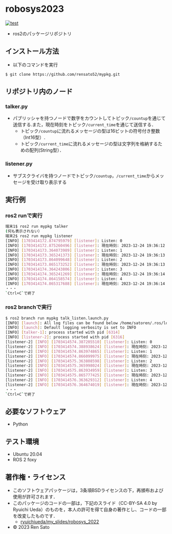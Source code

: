 # robosys2023
[![test](https://github.com/rensato52/mypkg/actions/workflows/test.yml/badge.svg)](https://github.com/rensato52/mypkg/actions/workflows/test.yml)

* ros2のパッケージリポジトリ

## インストール方法
* 以下のコマンドを実行
```bash
$ git clone https://github.com/rensato52/mypkg.git
```

## リポジトリ内のノード
### talker.py
* パブリッシャを持つノードで数字をカウントしてトピック`/countup`を通じて送信する.また，現在時刻をトピック`/current_time`を通じて送信する．
	* トピック`/countup`に流れるメッセージの型は16ビットの符号付き整数（Int16型）.
	* トピック`/current_time`に流れるメッセージの型は文字列を格納するための配列(String型）．

### listener.py
* サブスクライバを持つノードでトピック`/countup`，`/current_time`からメッセージを受け取り表示する

## 実行例
### ros2 runで実行　
```bash
端末1$ ros2 run mypkg talker
(何も表示されない）
端末2$ ros2 run mypkg listener
[INFO] [1703414172.874795979] [listener]: Listen: 0
[INFO] [1703414172.875260496] [listener]: 現在時刻: 2023-12-24 19:36:12
[INFO] [1703414173.364073989] [listener]: Listen: 1
[INFO] [1703414173.365241373] [listener]: 現在時刻: 2023-12-24 19:36:13
[INFO] [1703414173.864099648] [listener]: Listen: 2
[INFO] [1703414173.865173252] [listener]: 現在時刻: 2023-12-24 19:36:13
[INFO] [1703414174.364243806] [listener]: Listen: 3
[INFO] [1703414174.365241269] [listener]: 現在時刻: 2023-12-24 19:36:14
[INFO] [1703414174.864158574] [listener]: Listen: 4
[INFO] [1703414174.865317688] [listener]: 現在時刻: 2023-12-24 19:36:14
・・・
`Ctrl+C`で終了
```

### ros2 branchで実行
```bash
$ ros2 branch run mypkg talk_listen.launch.py
[INFO] [launch]: All log files can be found below /home/satoren/.ros/log/2023-12-24-19-42-53-488994-LAPTOP-T84RS2RQ-6312
[INFO] [launch]: Default logging verbosity is set to INFO
[INFO] [talker-1]: process started with pid [6314]
[INFO] [listener-2]: process started with pid [6316]
[listener-2] [INFO] [1703414574.387205510] [listener]: Listen: 0
[listener-2] [INFO] [1703414574.388938624] [listener]: 現在時刻: 2023-12-24 19:42:54
[listener-2] [INFO] [1703414574.863974865] [listener]: Listen: 1
[listener-2] [INFO] [1703414574.866099975] [listener]: 現在時刻: 2023-12-24 19:42:54
[listener-2] [INFO] [1703414575.363808598] [listener]: Listen: 2
[listener-2] [INFO] [1703414575.365998024] [listener]: 現在時刻: 2023-12-24 19:42:55
[listener-2] [INFO] [1703414575.863934959] [listener]: Listen: 3
[listener-2] [INFO] [1703414575.865777425] [listener]: 現在時刻: 2023-12-24 19:42:55
[listener-2] [INFO] [1703414576.363629312] [listener]: Listen: 4
[listener-2] [INFO] [1703414576.364674019] [listener]: 現在時刻: 2023-12-24 19:42:56
・・・
`Ctrl+C`で終了
```

## 必要なソフトウェア
* Python

## テスト環境
* Ubuntu 20.04
* ROS 2 foxy

## 著作権・ライセンス
* このソフトウェアパッケージは，3条項BSDライセンスの下，再頒布および使用が許可されます．
* このパッケージのコードの一部は，下記のスライド（CC-BY-SA 4.0 by Ryuichi Ueda）のものを，本人の許可を得て自身の著作とし、コードの一部を改変したものです．
	*  [ryuichiueda/my_slides/robosys_2022](https://github.com/ryuichiueda/my_slides/tree/master/robosys_2022)
* © 2023 Ren Sato
